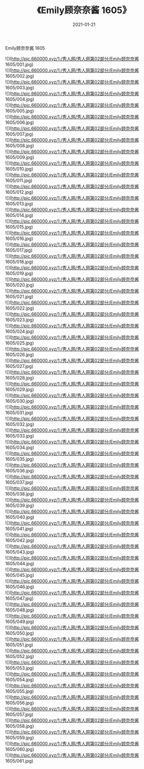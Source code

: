 ﻿---
layout: post
title:  《Emily顾奈奈酱 1605》
date:   2021-01-21
img: http://pic.660000.xyz/1:/秀人网/秀人网第02部分/Emily顾奈奈酱 1605/000.jpg
categories: [美女, 清纯, 唯美]
---

Emily顾奈奈酱 1605

  ![](http://pic.660000.xyz/1:/秀人网/秀人网第02部分/Emily顾奈奈酱 1605/001.jpg) <br> ![](http://pic.660000.xyz/1:/秀人网/秀人网第02部分/Emily顾奈奈酱 1605/002.jpg) <br> ![](http://pic.660000.xyz/1:/秀人网/秀人网第02部分/Emily顾奈奈酱 1605/003.jpg) <br> ![](http://pic.660000.xyz/1:/秀人网/秀人网第02部分/Emily顾奈奈酱 1605/004.jpg) <br> ![](http://pic.660000.xyz/1:/秀人网/秀人网第02部分/Emily顾奈奈酱 1605/005.jpg) <br> ![](http://pic.660000.xyz/1:/秀人网/秀人网第02部分/Emily顾奈奈酱 1605/006.jpg) <br> ![](http://pic.660000.xyz/1:/秀人网/秀人网第02部分/Emily顾奈奈酱 1605/007.jpg) <br> ![](http://pic.660000.xyz/1:/秀人网/秀人网第02部分/Emily顾奈奈酱 1605/008.jpg) <br> ![](http://pic.660000.xyz/1:/秀人网/秀人网第02部分/Emily顾奈奈酱 1605/009.jpg) <br> ![](http://pic.660000.xyz/1:/秀人网/秀人网第02部分/Emily顾奈奈酱 1605/010.jpg) <br> ![](http://pic.660000.xyz/1:/秀人网/秀人网第02部分/Emily顾奈奈酱 1605/011.jpg) <br> ![](http://pic.660000.xyz/1:/秀人网/秀人网第02部分/Emily顾奈奈酱 1605/012.jpg) <br> ![](http://pic.660000.xyz/1:/秀人网/秀人网第02部分/Emily顾奈奈酱 1605/013.jpg) <br> ![](http://pic.660000.xyz/1:/秀人网/秀人网第02部分/Emily顾奈奈酱 1605/014.jpg) <br> ![](http://pic.660000.xyz/1:/秀人网/秀人网第02部分/Emily顾奈奈酱 1605/015.jpg) <br> ![](http://pic.660000.xyz/1:/秀人网/秀人网第02部分/Emily顾奈奈酱 1605/016.jpg) <br> ![](http://pic.660000.xyz/1:/秀人网/秀人网第02部分/Emily顾奈奈酱 1605/017.jpg) <br> ![](http://pic.660000.xyz/1:/秀人网/秀人网第02部分/Emily顾奈奈酱 1605/018.jpg) <br> ![](http://pic.660000.xyz/1:/秀人网/秀人网第02部分/Emily顾奈奈酱 1605/019.jpg) <br> ![](http://pic.660000.xyz/1:/秀人网/秀人网第02部分/Emily顾奈奈酱 1605/020.jpg) <br> ![](http://pic.660000.xyz/1:/秀人网/秀人网第02部分/Emily顾奈奈酱 1605/021.jpg) <br> ![](http://pic.660000.xyz/1:/秀人网/秀人网第02部分/Emily顾奈奈酱 1605/022.jpg) <br> ![](http://pic.660000.xyz/1:/秀人网/秀人网第02部分/Emily顾奈奈酱 1605/023.jpg) <br> ![](http://pic.660000.xyz/1:/秀人网/秀人网第02部分/Emily顾奈奈酱 1605/024.jpg) <br> ![](http://pic.660000.xyz/1:/秀人网/秀人网第02部分/Emily顾奈奈酱 1605/025.jpg) <br> ![](http://pic.660000.xyz/1:/秀人网/秀人网第02部分/Emily顾奈奈酱 1605/026.jpg) <br> ![](http://pic.660000.xyz/1:/秀人网/秀人网第02部分/Emily顾奈奈酱 1605/027.jpg) <br> ![](http://pic.660000.xyz/1:/秀人网/秀人网第02部分/Emily顾奈奈酱 1605/028.jpg) <br> ![](http://pic.660000.xyz/1:/秀人网/秀人网第02部分/Emily顾奈奈酱 1605/029.jpg) <br> ![](http://pic.660000.xyz/1:/秀人网/秀人网第02部分/Emily顾奈奈酱 1605/030.jpg) <br> ![](http://pic.660000.xyz/1:/秀人网/秀人网第02部分/Emily顾奈奈酱 1605/031.jpg) <br> ![](http://pic.660000.xyz/1:/秀人网/秀人网第02部分/Emily顾奈奈酱 1605/032.jpg) <br> ![](http://pic.660000.xyz/1:/秀人网/秀人网第02部分/Emily顾奈奈酱 1605/033.jpg) <br> ![](http://pic.660000.xyz/1:/秀人网/秀人网第02部分/Emily顾奈奈酱 1605/034.jpg) <br> ![](http://pic.660000.xyz/1:/秀人网/秀人网第02部分/Emily顾奈奈酱 1605/035.jpg) <br> ![](http://pic.660000.xyz/1:/秀人网/秀人网第02部分/Emily顾奈奈酱 1605/036.jpg) <br> ![](http://pic.660000.xyz/1:/秀人网/秀人网第02部分/Emily顾奈奈酱 1605/037.jpg) <br> ![](http://pic.660000.xyz/1:/秀人网/秀人网第02部分/Emily顾奈奈酱 1605/038.jpg) <br> ![](http://pic.660000.xyz/1:/秀人网/秀人网第02部分/Emily顾奈奈酱 1605/039.jpg) <br> ![](http://pic.660000.xyz/1:/秀人网/秀人网第02部分/Emily顾奈奈酱 1605/040.jpg) <br> ![](http://pic.660000.xyz/1:/秀人网/秀人网第02部分/Emily顾奈奈酱 1605/041.jpg) <br> ![](http://pic.660000.xyz/1:/秀人网/秀人网第02部分/Emily顾奈奈酱 1605/042.jpg) <br> ![](http://pic.660000.xyz/1:/秀人网/秀人网第02部分/Emily顾奈奈酱 1605/043.jpg) <br> ![](http://pic.660000.xyz/1:/秀人网/秀人网第02部分/Emily顾奈奈酱 1605/044.jpg) <br> ![](http://pic.660000.xyz/1:/秀人网/秀人网第02部分/Emily顾奈奈酱 1605/045.jpg) <br> ![](http://pic.660000.xyz/1:/秀人网/秀人网第02部分/Emily顾奈奈酱 1605/046.jpg) <br> ![](http://pic.660000.xyz/1:/秀人网/秀人网第02部分/Emily顾奈奈酱 1605/047.jpg) <br> ![](http://pic.660000.xyz/1:/秀人网/秀人网第02部分/Emily顾奈奈酱 1605/048.jpg) <br> ![](http://pic.660000.xyz/1:/秀人网/秀人网第02部分/Emily顾奈奈酱 1605/049.jpg) <br> ![](http://pic.660000.xyz/1:/秀人网/秀人网第02部分/Emily顾奈奈酱 1605/050.jpg) <br> ![](http://pic.660000.xyz/1:/秀人网/秀人网第02部分/Emily顾奈奈酱 1605/051.jpg) <br> ![](http://pic.660000.xyz/1:/秀人网/秀人网第02部分/Emily顾奈奈酱 1605/052.jpg) <br> ![](http://pic.660000.xyz/1:/秀人网/秀人网第02部分/Emily顾奈奈酱 1605/053.jpg) <br> ![](http://pic.660000.xyz/1:/秀人网/秀人网第02部分/Emily顾奈奈酱 1605/054.jpg) <br> ![](http://pic.660000.xyz/1:/秀人网/秀人网第02部分/Emily顾奈奈酱 1605/055.jpg) <br> ![](http://pic.660000.xyz/1:/秀人网/秀人网第02部分/Emily顾奈奈酱 1605/056.jpg) <br> ![](http://pic.660000.xyz/1:/秀人网/秀人网第02部分/Emily顾奈奈酱 1605/057.jpg) <br> ![](http://pic.660000.xyz/1:/秀人网/秀人网第02部分/Emily顾奈奈酱 1605/058.jpg) <br> ![](http://pic.660000.xyz/1:/秀人网/秀人网第02部分/Emily顾奈奈酱 1605/059.jpg) <br> ![](http://pic.660000.xyz/1:/秀人网/秀人网第02部分/Emily顾奈奈酱 1605/060.jpg) <br> ![](http://pic.660000.xyz/1:/秀人网/秀人网第02部分/Emily顾奈奈酱 1605/061.jpg) <br>